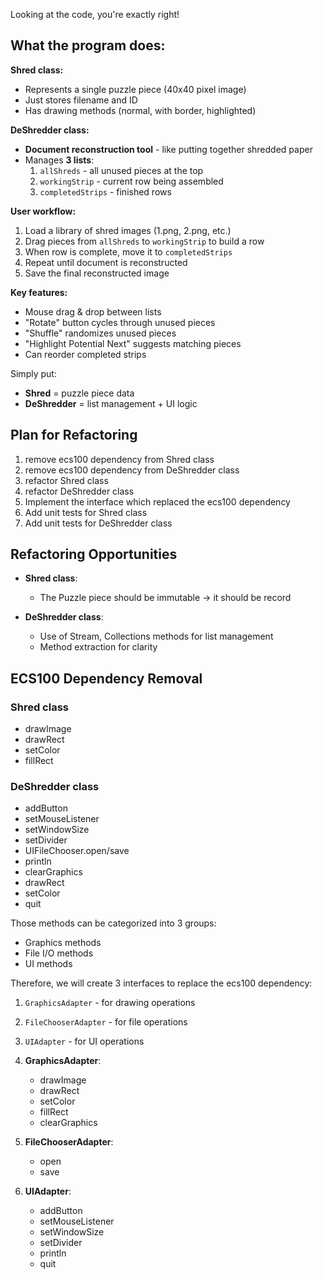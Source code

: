 Looking at the code, you're exactly right!

## What the program does:

**Shred class:**
- Represents a single puzzle piece (40x40 pixel image)
- Just stores filename and ID
- Has drawing methods (normal, with border, highlighted)

**DeShredder class:**
- **Document reconstruction tool** - like putting together shredded paper
- Manages **3 lists**:
  1. `allShreds` - all unused pieces at the top
  2. `workingStrip` - current row being assembled
  3. `completedStrips` - finished rows

**User workflow:**
1. Load a library of shred images (1.png, 2.png, etc.)
2. Drag pieces from `allShreds` to `workingStrip` to build a row
3. When row is complete, move it to `completedStrips`
4. Repeat until document is reconstructed
5. Save the final reconstructed image

**Key features:**
- Mouse drag & drop between lists
- "Rotate" button cycles through unused pieces
- "Shuffle" randomizes unused pieces
- "Highlight Potential Next" suggests matching pieces
- Can reorder completed strips

Simply put:
- **Shred** = puzzle piece data
- **DeShredder** = list management + UI logic

## Plan for Refactoring

1. remove ecs100 dependency from Shred class
2. remove ecs100 dependency from DeShredder class
3. refactor Shred class
4. refactor DeShredder class
5. Implement the interface which replaced the ecs100 dependency
6. Add unit tests for Shred class
7. Add unit tests for DeShredder class

## Refactoring Opportunities

- **Shred class**:
    - The Puzzle piece should be immutable -> it should be record

- **DeShredder class**:
    - Use of Stream, Collections methods for list management
    - Method extraction for clarity


## ECS100 Dependency Removal

### Shred class
- drawImage
- drawRect
- setColor
- fillRect

### DeShredder class
- addButton
- setMouseListener
- setWindowSize
- setDivider
- UIFileChooser.open/save
- println
- clearGraphics
- drawRect
- setColor
- quit

Those methods can be categorized into 3 groups:
- Graphics methods
- File I/O methods
- UI methods

Therefore, we will create 3 interfaces to replace the ecs100 dependency:
1. `GraphicsAdapter` - for drawing operations
2. `FileChooserAdapter` - for file operations
3. `UIAdapter` - for UI operations

1. **GraphicsAdapter**:
    - drawImage
    - drawRect
    - setColor
    - fillRect
    - clearGraphics

2. **FileChooserAdapter**:
    - open
    - save

3. **UIAdapter**:
    - addButton
    - setMouseListener
    - setWindowSize
    - setDivider
    - println
    - quit
